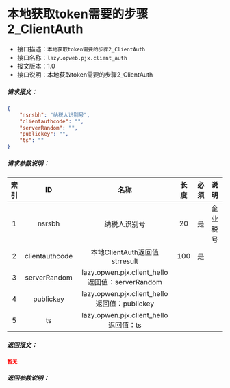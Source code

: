 # 本地获取token需要的步骤2_ClientAuth

- 接口描述：`本地获取token需要的步骤2_ClientAuth`
- 接口名称：`lazy.opweb.pjx.client_auth`
- 报文版本：1.0
- 接口说明：本地获取token需要的步骤2_ClientAuth

##### 请求报文：

```json
{
	"nsrsbh": "纳税人识别号",
	"clientauthcode": "",
    "serverRandom": "",
    "publickey": "",
	"ts": ""
}
```

#####  请求参数说明：

| 索引 |       ID       |                      名称                       | 长度 | 必须 | 说明     |
| :--: | :------------: | :---------------------------------------------: | :--: | :--: | :------- |
|  1   |     nsrsbh     |                  纳税人识别号                   |  20  |  是  | 企业税号 |
|  2   | clientauthcode |         本地ClientAuth返回值 strresult          | 100  |  是  |          |
|  3   |  serverRandom  | lazy.opwen.pjx.client_hello返回值：serverRandom |      |      |          |
|  4   |   publickey    |  lazy.opwen.pjx.client_hello返回值：publickey   |      |      |          |
|  5   |       ts       |      lazy.opwen.pjx.client_hello返回值：ts      |      |      |          |


##### 返回报文：

```json
暂无
```

#####  返回参数说明：